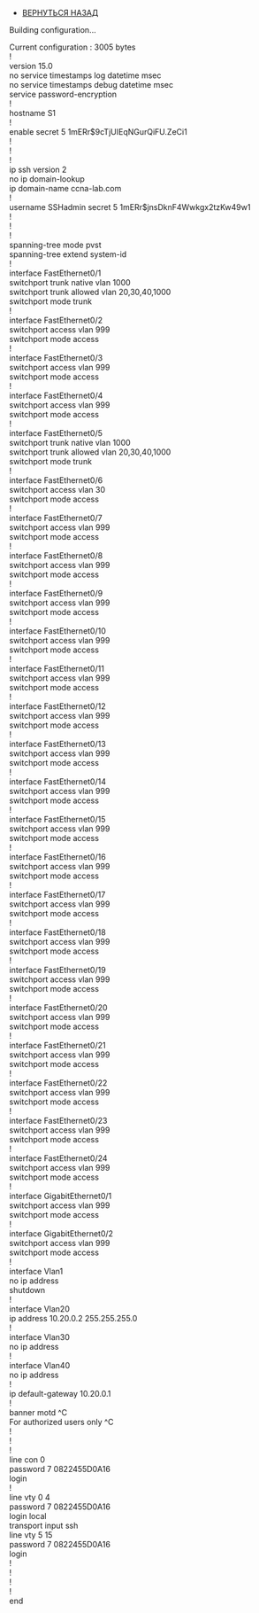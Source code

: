 - [ВЕРНУТЬСЯ НАЗАД](https://github.com/Art1shock/otus-networks/tree/main/labs/lab10)

Building configuration...  
  
Current configuration : 3005 bytes  
!  
version 15.0  
no service timestamps log datetime msec  
no service timestamps debug datetime msec  
service password-encryption  
!  
hostname S1  
!  
enable secret 5 $1$mERr$9cTjUIEqNGurQiFU.ZeCi1  
!  
!  
!  
ip ssh version 2  
no ip domain-lookup  
ip domain-name ccna-lab.com  
!  
username SSHadmin secret 5 $1$mERr$jnsDknF4Wwkgx2tzKw49w1  
!  
!  
!  
spanning-tree mode pvst  
spanning-tree extend system-id  
!  
interface FastEthernet0/1  
 switchport trunk native vlan 1000  
 switchport trunk allowed vlan 20,30,40,1000  
 switchport mode trunk  
!  
interface FastEthernet0/2  
 switchport access vlan 999  
 switchport mode access  
!  
interface FastEthernet0/3  
 switchport access vlan 999  
 switchport mode access  
!  
interface FastEthernet0/4  
 switchport access vlan 999  
 switchport mode access  
!  
interface FastEthernet0/5  
 switchport trunk native vlan 1000  
 switchport trunk allowed vlan 20,30,40,1000  
 switchport mode trunk  
!  
interface FastEthernet0/6  
 switchport access vlan 30  
 switchport mode access  
!  
interface FastEthernet0/7  
 switchport access vlan 999  
 switchport mode access  
!  
interface FastEthernet0/8  
 switchport access vlan 999  
 switchport mode access  
!  
interface FastEthernet0/9  
 switchport access vlan 999  
 switchport mode access  
!  
interface FastEthernet0/10  
 switchport access vlan 999  
 switchport mode access  
!  
interface FastEthernet0/11  
 switchport access vlan 999  
 switchport mode access  
!  
interface FastEthernet0/12  
 switchport access vlan 999  
 switchport mode access  
!  
interface FastEthernet0/13  
 switchport access vlan 999  
 switchport mode access  
!  
interface FastEthernet0/14  
 switchport access vlan 999  
 switchport mode access  
!  
interface FastEthernet0/15  
 switchport access vlan 999  
 switchport mode access  
!  
interface FastEthernet0/16  
 switchport access vlan 999  
 switchport mode access  
!  
interface FastEthernet0/17  
 switchport access vlan 999  
 switchport mode access  
!  
interface FastEthernet0/18  
 switchport access vlan 999  
 switchport mode access  
!  
interface FastEthernet0/19  
 switchport access vlan 999  
 switchport mode access  
!  
interface FastEthernet0/20  
 switchport access vlan 999  
 switchport mode access  
!  
interface FastEthernet0/21  
 switchport access vlan 999  
 switchport mode access  
!  
interface FastEthernet0/22  
 switchport access vlan 999  
 switchport mode access  
!  
interface FastEthernet0/23  
 switchport access vlan 999  
 switchport mode access  
!  
interface FastEthernet0/24  
 switchport access vlan 999  
 switchport mode access  
!  
interface GigabitEthernet0/1  
 switchport access vlan 999  
 switchport mode access  
!  
interface GigabitEthernet0/2  
 switchport access vlan 999  
 switchport mode access  
!  
interface Vlan1  
 no ip address  
 shutdown  
!  
interface Vlan20  
 ip address 10.20.0.2 255.255.255.0  
!  
interface Vlan30  
 no ip address  
!  
interface Vlan40  
 no ip address  
!  
ip default-gateway 10.20.0.1  
!  
banner motd ^C  
For authorized users only ^C  
!  
!  
!  
line con 0  
 password 7 0822455D0A16  
 login  
!  
line vty 0 4  
 password 7 0822455D0A16  
 login local  
 transport input ssh  
line vty 5 15  
 password 7 0822455D0A16  
 login  
!  
!  
!  
!  
end  
